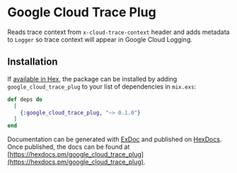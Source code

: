 # Google Cloud Trace Plug

Reads trace context from `x-cloud-trace-context` header and adds metadata to `Logger` so trace context will appear in Google Cloud Logging.

## Installation

If [available in Hex](https://hex.pm/docs/publish), the package can be installed
by adding `google_cloud_trace_plug` to your list of dependencies in `mix.exs`:

```elixir
def deps do
  [
    {:google_cloud_trace_plug, "~> 0.1.0"}
  ]
end
```

Documentation can be generated with [ExDoc](https://github.com/elixir-lang/ex_doc)
and published on [HexDocs](https://hexdocs.pm). Once published, the docs can
be found at [https://hexdocs.pm/google_cloud_trace_plug](https://hexdocs.pm/google_cloud_trace_plug).

